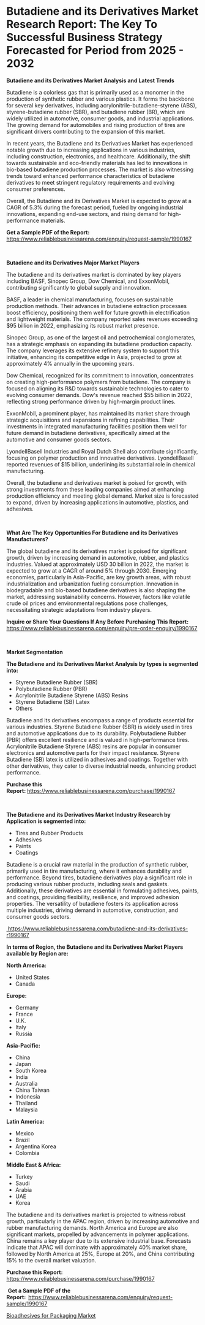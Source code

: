 <p><h1>Butadiene and its Derivatives Market Research Report: The Key To Successful Business Strategy Forecasted for Period from 2025 - 2032</h1></p><p><strong>Butadiene and its Derivatives Market Analysis and Latest Trends</strong></p>
<p><p>Butadiene is a colorless gas that is primarily used as a monomer in the production of synthetic rubber and various plastics. It forms the backbone for several key derivatives, including acrylonitrile-butadiene-styrene (ABS), styrene-butadiene rubber (SBR), and butadiene rubber (BR), which are widely utilized in automotive, consumer goods, and industrial applications. The growing demand for automobiles and rising production of tires are significant drivers contributing to the expansion of this market.</p><p>In recent years, the Butadiene and its Derivatives Market has experienced notable growth due to increasing applications in various industries, including construction, electronics, and healthcare. Additionally, the shift towards sustainable and eco-friendly materials has led to innovations in bio-based butadiene production processes. The market is also witnessing trends toward enhanced performance characteristics of butadiene derivatives to meet stringent regulatory requirements and evolving consumer preferences. </p><p>Overall, the Butadiene and its Derivatives Market is expected to grow at a CAGR of 5.3% during the forecast period, fueled by ongoing industrial innovations, expanding end-use sectors, and rising demand for high-performance materials.</p></p>
<p><strong>Get a Sample PDF of the Report:&nbsp;</strong> <a href="https://www.reliablebusinessarena.com/enquiry/request-sample/1990167?utm_campaign=2114&utm_medium=2&utm_source=Github&utm_content=ia&utm_term=04022025&utm_id=butadiene-and-its-derivatives">https://www.reliablebusinessarena.com/enquiry/request-sample/1990167</a></p>
<p>&nbsp;</p>
<p><strong>Butadiene and its Derivatives Major Market Players</strong></p>
<p><p>The butadiene and its derivatives market is dominated by key players including BASF, Sinopec Group, Dow Chemical, and ExxonMobil, contributing significantly to global supply and innovation. </p><p>BASF, a leader in chemical manufacturing, focuses on sustainable production methods. Their advances in butadiene extraction processes boost efficiency, positioning them well for future growth in electrification and lightweight materials. The company reported sales revenues exceeding $95 billion in 2022, emphasizing its robust market presence.</p><p>Sinopec Group, as one of the largest oil and petrochemical conglomerates, has a strategic emphasis on expanding its butadiene production capacity. The company leverages its extensive refinery system to support this initiative, enhancing its competitive edge in Asia, projected to grow at approximately 4% annually in the upcoming years.</p><p>Dow Chemical, recognized for its commitment to innovation, concentrates on creating high-performance polymers from butadiene. The company is focused on aligning its R&D towards sustainable technologies to cater to evolving consumer demands. Dow's revenue reached $55 billion in 2022, reflecting strong performance driven by high-margin product lines.</p><p>ExxonMobil, a prominent player, has maintained its market share through strategic acquisitions and expansions in refining capabilities. Their investments in integrated manufacturing facilities position them well for future demand in butadiene derivatives, specifically aimed at the automotive and consumer goods sectors. </p><p>LyondellBasell Industries and Royal Dutch Shell also contribute significantly, focusing on polymer production and innovative derivatives. LyondellBasell reported revenues of $15 billion, underlining its substantial role in chemical manufacturing.</p><p>Overall, the butadiene and derivatives market is poised for growth, with strong investments from these leading companies aimed at enhancing production efficiency and meeting global demand. Market size is forecasted to expand, driven by increasing applications in automotive, plastics, and adhesives.</p></p>
<p>&nbsp;</p>
<p><strong>What Are The Key Opportunities For Butadiene and its Derivatives Manufacturers?</strong></p>
<p><p>The global butadiene and its derivatives market is poised for significant growth, driven by increasing demand in automotive, rubber, and plastics industries. Valued at approximately USD 30 billion in 2022, the market is expected to grow at a CAGR of around 5% through 2030. Emerging economies, particularly in Asia-Pacific, are key growth areas, with robust industrialization and urbanization fueling consumption. Innovation in biodegradable and bio-based butadiene derivatives is also shaping the market, addressing sustainability concerns. However, factors like volatile crude oil prices and environmental regulations pose challenges, necessitating strategic adaptations from industry players.</p></p>
<p><strong>Inquire or Share Your Questions If Any Before Purchasing This Report:</strong> <a href="https://www.reliablebusinessarena.com/enquiry/pre-order-enquiry/1990167?utm_campaign=2114&utm_medium=2&utm_source=Github&utm_content=ia&utm_term=04022025&utm_id=butadiene-and-its-derivatives">https://www.reliablebusinessarena.com/enquiry/pre-order-enquiry/1990167</a></p>
<p>&nbsp;</p>
<p><strong>Market Segmentation</strong></p>
<p><strong>The Butadiene and its Derivatives Market Analysis by types is segmented into:</strong></p>
<p><ul><li>Styrene Butadiene Rubber (SBR)</li><li>Polybutadiene Rubber (PBR)</li><li>Acrylonitrile Butadiene Styrene (ABS) Resins</li><li>Styrene Butadiene (SB) Latex</li><li>Others</li></ul></p>
<p><p>Butadiene and its derivatives encompass a range of products essential for various industries. Styrene Butadiene Rubber (SBR) is widely used in tires and automotive applications due to its durability. Polybutadiene Rubber (PBR) offers excellent resilience and is valued in high-performance tires. Acrylonitrile Butadiene Styrene (ABS) resins are popular in consumer electronics and automotive parts for their impact resistance. Styrene Butadiene (SB) latex is utilized in adhesives and coatings. Together with other derivatives, they cater to diverse industrial needs, enhancing product performance.</p></p>
<p><strong>Purchase this Report:&nbsp;</strong><a href="https://www.reliablebusinessarena.com/purchase/1990167?utm_campaign=2114&utm_medium=2&utm_source=Github&utm_content=ia&utm_term=04022025&utm_id=butadiene-and-its-derivatives">https://www.reliablebusinessarena.com/purchase/1990167</a></p>
<p>&nbsp;</p>
<p><strong>The Butadiene and its Derivatives Market Industry Research by Application is segmented into:</strong></p>
<p><ul><li>Tires and Rubber Products</li><li>Adhesives</li><li>Paints</li><li>Coatings</li></ul></p>
<p><p>Butadiene is a crucial raw material in the production of synthetic rubber, primarily used in tire manufacturing, where it enhances durability and performance. Beyond tires, butadiene derivatives play a significant role in producing various rubber products, including seals and gaskets. Additionally, these derivatives are essential in formulating adhesives, paints, and coatings, providing flexibility, resilience, and improved adhesion properties. The versatility of butadiene fosters its application across multiple industries, driving demand in automotive, construction, and consumer goods sectors.</p></p>
<p><a href="https://www.reliablebusinessarena.com/butadiene-and-its-derivatives-r1990167?utm_campaign=2114&utm_medium=2&utm_source=Github&utm_content=ia&utm_term=04022025&utm_id=butadiene-and-its-derivatives">&nbsp;https://www.reliablebusinessarena.com/butadiene-and-its-derivatives-r1990167</a></p>
<p><strong>In terms of Region, the Butadiene and its Derivatives Market Players available by Region are:</strong></p>
<p>
    <p> <strong> North America: </strong>
        <ul>
            <li>United States</li>
            <li>Canada</li>
        </ul>
        </p> 
    <p> <strong> Europe: </strong>
        <ul>
            <li>Germany</li>
            <li>France</li>
            <li>U.K.</li>
            <li>Italy</li>
            <li>Russia</li>
        </ul>
        </p> 
    <p> <strong> Asia-Pacific: </strong>
        <ul>
            <li>China</li>
            <li>Japan</li>
            <li>South Korea</li>
            <li>India</li>
            <li>Australia</li>
            <li>China Taiwan</li>
            <li>Indonesia</li>
            <li>Thailand</li>
            <li>Malaysia</li>
        </ul>
        </p> 
    <p> <strong> Latin America: </strong>
        <ul>
            <li>Mexico</li>
            <li>Brazil</li>
            <li>Argentina Korea</li>
            <li>Colombia</li>
        </ul>
        </p> 
    <p> <strong> Middle East & Africa: </strong>
        <ul>
            <li>Turkey</li>
            <li>Saudi</li>
            <li>Arabia</li>
            <li>UAE</li>
            <li>Korea</li>
        </ul>
    </p>
    </p>
<p><p>The butadiene and its derivatives market is projected to witness robust growth, particularly in the APAC region, driven by increasing automotive and rubber manufacturing demands. North America and Europe are also significant markets, propelled by advancements in polymer applications. China remains a key player due to its extensive industrial base. Forecasts indicate that APAC will dominate with approximately 40% market share, followed by North America at 25%, Europe at 20%, and China contributing 15% to the overall market valuation.</p></p>
<p><strong>Purchase this Report: </strong><a href="https://www.reliablebusinessarena.com/purchase/1990167?utm_campaign=2114&utm_medium=2&utm_source=Github&utm_content=ia&utm_term=04022025&utm_id=butadiene-and-its-derivatives">https://www.reliablebusinessarena.com/purchase/1990167</a></p>
<p>&nbsp;<strong>Get a Sample PDF of the Report:&nbsp;&nbsp;</strong><a href="https://www.reliablebusinessarena.com/enquiry/request-sample/1990167?utm_campaign=2114&utm_medium=2&utm_source=Github&utm_content=ia&utm_term=04022025&utm_id=butadiene-and-its-derivatives">https://www.reliablebusinessarena.com/enquiry/request-sample/1990167</a></p>
<p><strong></strong></p>
<p><p><a href="https://github.com/tamvrosiya/Market-Research-Report-List-6/blob/main/bioadhesives-for-packaging-market.md?utm_campaign=2114&utm_medium=2&utm_source=Github&utm_content=ia&utm_term=04022025&utm_id=butadiene-and-its-derivatives">Bioadhesives for Packaging Market</a></p></p>